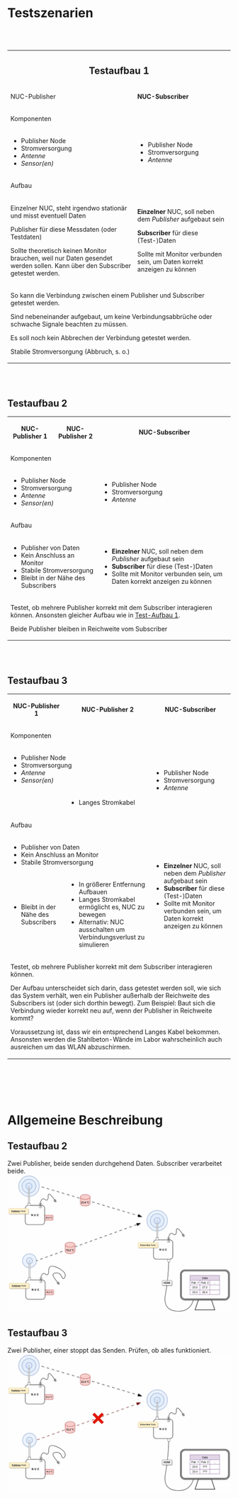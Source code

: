 # Testszenarien
<br></br>

<table><tbody><tr><th colspan="2"><h2><a id="Testaufbau_1"></a>Testaufbau 1</h2></th></tr><tr><td><p>NUC-Publisher</p></td><td><p><strong>NUC-Subscriber</strong></p></td></tr><tr><td colspan="2"><p>Komponenten</p></td></tr><tr><td><ul><li>Publisher Node</li><li>Stromversorgung</li><li><em>Antenne</em></li><li><em>Sensor(en)</em></li></ul></td><td><ul><li>Publisher Node</li><li>Stromversorgung</li><li><em>Antenne</em></li></ul></td></tr><tr><td colspan="2"><p>Aufbau</p></td></tr><tr><td><p>Einzelner NUC, steht irgendwo stationär und misst eventuell Daten</p><p>Publisher für diese Messdaten (oder Testdaten)</p><p>Sollte theoretisch keinen Monitor brauchen, weil nur Daten gesendet werden sollen. Kann über den Subscriber getestet werden.</p></td><td><p><strong>Einzelner </strong>NUC, soll neben dem <em>Publisher</em> aufgebaut sein</p><p><strong>Subscriber </strong>für diese (Test-)Daten</p><p>Sollte mit Monitor verbunden sein, um Daten korrekt anzeigen zu können</p></td></tr><tr><td colspan="2"><p>So kann die Verbindung zwischen einem Publisher und Subscriber getestet werden.</p><p>Sind nebeneinander aufgebaut, um keine Verbindungsabbrüche oder schwache Signale beachten zu müssen.</p><p>Es soll noch kein Abbrechen der Verbindung getestet werden.</p><p>Stabile Stromversorgung (Abbruch, s. o.)</p></td></tr></tbody></table>
<br></br>

## **Testaufbau 2**

<table><tbody><tr><th><p>NUC-Publisher 1</p></th><th><p>NUC-Publisher 2</p></th><th><p>NUC-Subscriber</p></th></tr><tr><td colspan="3"><p>Komponenten</p></td></tr><tr><td colspan="2"><ul><li>Publisher Node</li><li>Stromversorgung</li><li><em>Antenne</em></li><li><em>Sensor(en)</em></li></ul></td><td><ul><li>Publisher Node</li><li>Stromversorgung</li><li><em>Antenne</em></li></ul></td></tr><tr><td colspan="3"><p>Aufbau</p></td></tr><tr><td colspan="2"><ul><li>Publisher von Daten</li><li>Kein Anschluss an Monitor</li><li>Stabile Stromversorgung</li><li>Bleibt in der Nähe des Subscribers</li></ul></td><td><ul><li><strong>Einzelner </strong>NUC, soll neben dem <em>Publisher</em> aufgebaut sein</li><li><strong>Subscriber </strong>für diese (Test-)Daten</li><li>Sollte mit Monitor verbunden sein, um Daten korrekt anzeigen zu können</li></ul></td></tr><tr><td colspan="3"><p>Testet, ob mehrere Publisher korrekt mit dem Subscriber interagieren können. Ansonsten gleicher Aufbau wie in <a href="#Testaufbau_1">Test-Aufbau 1</a>.</p><p>Beide Publisher bleiben in Reichweite vom Subscriber</p></td></tr></tbody></table>
<br></br>

## **Testaufbau 3**

<table><tbody><tr><th><p>NUC-Publisher 1</p></th><th><p>NUC-Publisher 2</p></th><th><p>NUC-Subscriber</p></th></tr><tr><td colspan="3"><p>Komponenten</p></td></tr><tr><td colspan="2"><ul><li>Publisher Node</li><li>Stromversorgung</li><li><em>Antenne</em></li><li><em>Sensor(en)</em></li></ul></td><td rowspan="2"><ul><li>Publisher Node</li><li>Stromversorgung</li><li><em>Antenne</em></li></ul></td></tr><tr><td></td><td><ul><li>Langes Stromkabel</li></ul></td></tr><tr><td colspan="3"><p>Aufbau</p></td></tr><tr><td colspan="2"><ul><li>Publisher von Daten</li><li>Kein Anschluss an Monitor</li><li>Stabile Stromversorgung</li></ul></td><td rowspan="2"><ul><li><strong>Einzelner </strong>NUC, soll neben dem <em>Publisher</em> aufgebaut sein</li><li><strong>Subscriber </strong>für diese<br>(Test-)Daten</li><li>Sollte mit Monitor verbunden sein, um Daten korrekt anzeigen zu können</li></ul></td></tr><tr><td><ul><li>Bleibt in der Nähe des Subscribers</li></ul></td><td><ul><li>In größerer Entfernung Aufbauen</li><li>Langes Stromkabel ermöglicht es, NUC zu bewegen</li><li>Alternativ: NUC ausschalten um Verbindungsverlust zu simulieren</li></ul></td></tr><tr><td colspan="3"><p>Testet, ob mehrere Publisher korrekt mit dem Subscriber interagieren können.</p><p>Der Aufbau unterscheidet sich darin, dass getestet werden soll, wie sich das System verhält, wen ein Publisher außerhalb der Reichweite des Subscribers ist (oder sich dorthin bewegt). Zum Beispiel: Baut sich die Verbindung wieder korrekt neu auf, wenn der Publisher in Reichweite kommt?</p><p>Voraussetzung ist, dass wir ein entsprechend Langes Kabel bekommen. Ansonsten werden die Stahlbeton-Wände im Labor wahrscheinlich auch ausreichen um das WLAN abzuschirmen.</p></td></tr></tbody></table>
<br></br>
<br></br>

# Allgemeine Beschreibung

## Testaufbau 2
Zwei Publisher, beide senden durchgehend Daten. Subscriber verarbeitet beide.
![Aufbau 2](Test_01.gif)

## Testaufbau 3
Zwei Publisher, einer stoppt das Senden. Prüfen, ob alles funktioniert.
![Aufbau 2](Test_02.gif)

